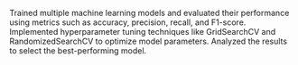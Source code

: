Trained multiple machine learning models and evaluated their performance using metrics such as accuracy, precision, recall, and F1-score. Implemented hyperparameter tuning techniques like GridSearchCV and RandomizedSearchCV to optimize model parameters. Analyzed the results to select the best-performing model.
